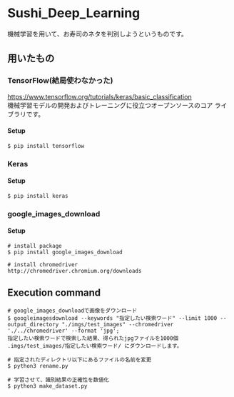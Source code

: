 # Sushi_Deep_Learning
機械学習を用いて、お寿司のネタを判別しようというものです。

## 用いたもの
### TensorFlow(結局使わなかった)
https://www.tensorflow.org/tutorials/keras/basic_classification  
機械学習モデルの開発およびトレーニングに役立つオープンソースのコア ライブラリです。
#### Setup
```command line
$ pip install tensorflow
```

### Keras
#### Setup
```command line
$ pip install keras
```

### google_images_download
#### Setup
```command line
# install package
$ pip install google_images_download

# install chromedriver
http://chromedriver.chromium.org/downloads
```

## Execution command
```command line
# google_images_downloadで画像をダウンロード
$ googleimagesdownload --keywords "指定したい検索ワード" --limit 1000 --output_directory "./imgs/test_images" --chromedriver './../chromedriver' --format 'jpg';
指定したい検索ワードで検索した結果、得られたjpgファイルを1000個 .imgs/test_images/指定したい検索ワード/ にダウンロードします。

# 指定されたディレクトリ以下にあるファイルの名前を変更
$ python3 rename.py 

# 学習させて、識別結果の正確性を数値化
$ python3 make_dataset.py
``` 
